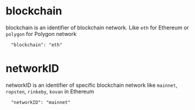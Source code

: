 # blockchain

blockchain is an identifier of blockchain network. Like `eth` for Ethereum or `polygon` for Polygon network 
```
  "blockchain": "eth"
```

# networkID

networkID is an identifier of specific blockchain network like `mainnet`, `ropsten`, `rinkeby`, `kovan` in Ethereum 

```
  "networkID": "mainnet"
 ```

